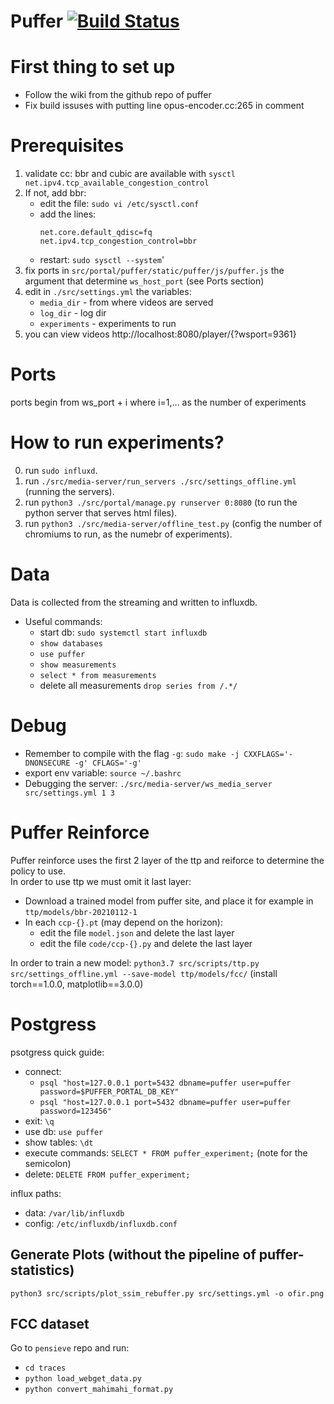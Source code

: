 # Puffer [![Build Status](https://travis-ci.org/StanfordSNR/puffer.svg?branch=master)](https://travis-ci.org/StanfordSNR/puffer)

# First thing to set up
- Follow the wiki from the github repo of puffer  
- Fix build issuses with putting line opus-encoder.cc:265 in comment  

# Prerequisites
1. validate cc: bbr and cubic are available with `sysctl net.ipv4.tcp_available_congestion_control`
2. If not, add bbr:
    - edit the file: `sudo vi /etc/sysctl.conf`
    - add the lines:
        ```
        net.core.default_qdisc=fq
        net.ipv4.tcp_congestion_control=bbr
        ```
    - restart: `sudo sysctl --system`'
4. fix ports in `src/portal/puffer/static/puffer/js/puffer.js` the argument that determine `ws_host_port` (see Ports section)
5. edit in `./src/settings.yml` the variables:
    - `media_dir` - from where videos are served
    - `log_dir` - log dir
    - `experiments` - experiments to run
6. you can view videos http://localhost:8080/player/{?wsport=9361}

#  Ports
ports begin from ws_port + i where i=1,... as the number of experiments

# How to run experiments?
0. run `sudo influxd`.
1. run `./src/media-server/run_servers ./src/settings_offline.yml` (running the servers).
2. run `python3 ./src/portal/manage.py runserver 0:8080` (to run the python server that serves html files).
3. run `python3 ./src/media-server/offline_test.py` (config the number of chromiums to run, as the numebr of experiments).

# Data
Data is collected from the streaming and written to influxdb.  
- Useful commands:  
    - start db: `sudo systemctl start influxdb`  
    - `show databases`  
    - `use puffer`  
    - `show measurements`  
    - `select * from measurements` 
    - delete all measurements `drop series from /.*/` 

# Debug
- Remember to compile with the flag `-g`: `sudo make -j CXXFLAGS='-DNONSECURE -g' CFLAGS='-g'` 
- export env variable: `source ~/.bashrc`  
- Debugging the server: `./src/media-server/ws_media_server src/settings.yml 1 3`  

# Puffer Reinforce
Puffer reinforce uses the first 2 layer of the ttp and reiforce to determine the policy to use.  
In order to use ttp we must omit it last layer:  
- Download a trained model from puffer site, and place it for example in `ttp/models/bbr-20210112-1`  
- In each `ccp-{}.pt` (may depend on the horizon):  
    - edit the file `model.json` and delete the last layer  
    - edit the file `code/ccp-{}.py` and delete the last layer  

In order to train a new model: `python3.7 src/scripts/ttp.py src/settings_offline.yml --save-model ttp/models/fcc/`
(install torch==1.0.0, matplotlib==3.0.0)

# Postgress
psotgress quick guide:
* connect: 
	- `psql "host=127.0.0.1 port=5432 dbname=puffer user=puffer password=$PUFFER_PORTAL_DB_KEY"`
	- `psql "host=127.0.0.1 port=5432 dbname=puffer user=puffer password=123456"`
* exit: `\q`
* use db: `use puffer`
* show tables: `\dt`
* execute commands: `SELECT * FROM puffer_experiment;` (note for the semicolon)
* delete: `DELETE FROM puffer_experiment;`


influx paths: 
* data: `/var/lib/influxdb`
* config: `/etc/influxdb/influxdb.conf`

## Generate Plots (without the pipeline of puffer-statistics)
`python3 src/scripts/plot_ssim_rebuffer.py src/settings.yml -o ofir.png`

## FCC dataset
Go to `pensieve` repo and run:
* `cd traces`
* `python load_webget_data.py`
* `python convert_mahimahi_format.py`